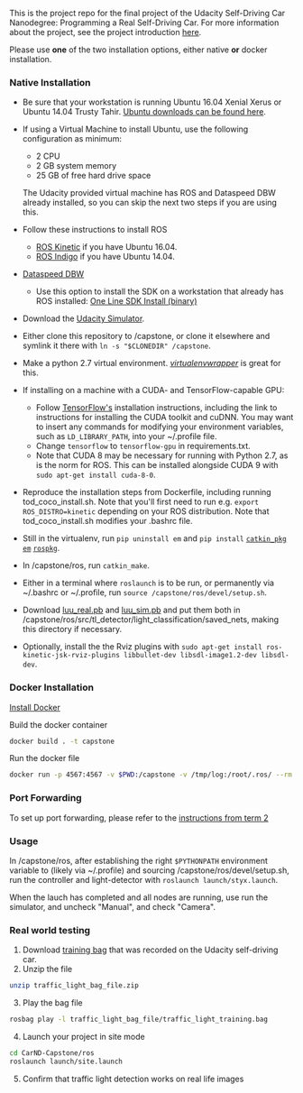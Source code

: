 This is the project repo for the final project of the Udacity Self-Driving Car Nanodegree: Programming a Real Self-Driving Car. For more information about the project, see the project introduction [here](https://classroom.udacity.com/nanodegrees/nd013/parts/6047fe34-d93c-4f50-8336-b70ef10cb4b2/modules/e1a23b06-329a-4684-a717-ad476f0d8dff/lessons/462c933d-9f24-42d3-8bdc-a08a5fc866e4/concepts/5ab4b122-83e6-436d-850f-9f4d26627fd9).

Please use **one** of the two installation options, either native **or** docker installation.

### Native Installation

* Be sure that your workstation is running Ubuntu 16.04 Xenial Xerus or Ubuntu 14.04 Trusty Tahir. [Ubuntu downloads can be found here](https://www.ubuntu.com/download/desktop).
* If using a Virtual Machine to install Ubuntu, use the following configuration as minimum:
  * 2 CPU
  * 2 GB system memory
  * 25 GB of free hard drive space

  The Udacity provided virtual machine has ROS and Dataspeed DBW already installed, so you can skip the next two steps if you are using this.

* Follow these instructions to install ROS
  * [ROS Kinetic](http://wiki.ros.org/kinetic/Installation/Ubuntu) if you have Ubuntu 16.04.
  * [ROS Indigo](http://wiki.ros.org/indigo/Installation/Ubuntu) if you have Ubuntu 14.04.
* [Dataspeed DBW](https://bitbucket.org/DataspeedInc/dbw_mkz_ros)
  * Use this option to install the SDK on a workstation that already has ROS installed: [One Line SDK Install (binary)](https://bitbucket.org/DataspeedInc/dbw_mkz_ros/src/81e63fcc335d7b64139d7482017d6a97b405e250/ROS_SETUP.md?fileviewer=file-view-default)
* Download the [Udacity Simulator](https://github.com/udacity/CarND-Capstone/releases).

* Either clone this repository to /capstone, or clone it elsewhere and symlink it there with `ln -s "$CLONEDIR" /capstone`.

* Make a python 2.7 virtual environment. [*virtualenvwrapper*](https://virtualenvwrapper.readthedocs.io/en/latest/) is great for this.

* If installing on a machine with a CUDA- and TensorFlow-capable GPU:
  * Follow [TensorFlow's](https://www.tensorflow.org/install/install_linux#tensorflow_gpu_support) installation instructions, including the link to instructions for installing the CUDA toolkit and cuDNN. You may want to insert any commands for modifying your environment variables, such as `LD_LIBRARY_PATH`, into your ~/.profile file.
  * Change `tensorflow` to `tensorflow-gpu` in requirements.txt.
  * Note that CUDA 8 may be necessary for running with Python 2.7, as is the norm for ROS. This can be installed alongside CUDA 9 with `sudo apt-get install cuda-8-0`.

* Reproduce the installation steps from Dockerfile, including running tod_coco_install.sh. Note that you'll first need to run e.g. `export ROS_DISTRO=kinetic` depending on your ROS distribution. Note that tod_coco_install.sh modifies your .bashrc file.

* Still in the virtualenv, run `pip uninstall em` and `pip install` [`catkin_pkg`](https://stackoverflow.com/questions/43024337/why-this-error-when-i-try-to-create-workspaces-in-ros) [`em`](https://answers.ros.org/question/257331/python-module-empy-missing-tutorials/) [`rospkg`](https://answers.ros.org/question/39657/importerror-no-module-named-rospkg/).

* In /capstone/ros, run `catkin_make`.

* Either in a terminal where `roslaunch` is to be run, or permanently via ~/.bashrc or ~/.profile, run `source /capstone/ros/devel/setup.sh`.

* Download [luu_real.pb](https://www.dropbox.com/s/51db8bato54plx1/luu_real.pb?dl=1) and [luu_sim.pb](https://www.dropbox.com/s/jbzy1skrsso15bf/luu_sim.pb?dl=1) and put them both in /capstone/ros/src/tl_detector/light_classification/saved_nets, making this directory if necessary.

* Optionally, install the the Rviz plugins with `sudo apt-get install ros-kinetic-jsk-rviz-plugins libbullet-dev libsdl-image1.2-dev libsdl-dev`.



### Docker Installation
[Install Docker](https://docs.docker.com/engine/installation/)

Build the docker container
```bash
docker build . -t capstone
```

Run the docker file
```bash
docker run -p 4567:4567 -v $PWD:/capstone -v /tmp/log:/root/.ros/ --rm -it capstone
```

### Port Forwarding
To set up port forwarding, please refer to the [instructions from term 2](https://classroom.udacity.com/nanodegrees/nd013/parts/40f38239-66b6-46ec-ae68-03afd8a601c8/modules/0949fca6-b379-42af-a919-ee50aa304e6a/lessons/f758c44c-5e40-4e01-93b5-1a82aa4e044f/concepts/16cf4a78-4fc7-49e1-8621-3450ca938b77)

### Usage

In /capstone/ros, after establishing the right `$PYTHONPATH` environment variable to (likely via ~/.profile) and sourcing /capstone/ros/devel/setup.sh, run the controller and light-detector with `roslaunch launch/styx.launch`.

When the lauch has completed and all nodes are running, use run the simulator, and uncheck "Manual", and check "Camera".



### Real world testing
1. Download [training bag](https://s3-us-west-1.amazonaws.com/udacity-selfdrivingcar/traffic_light_bag_file.zip) that was recorded on the Udacity self-driving car.
2. Unzip the file
```bash
unzip traffic_light_bag_file.zip
```
3. Play the bag file
```bash
rosbag play -l traffic_light_bag_file/traffic_light_training.bag
```
4. Launch your project in site mode
```bash
cd CarND-Capstone/ros
roslaunch launch/site.launch
```
5. Confirm that traffic light detection works on real life images
